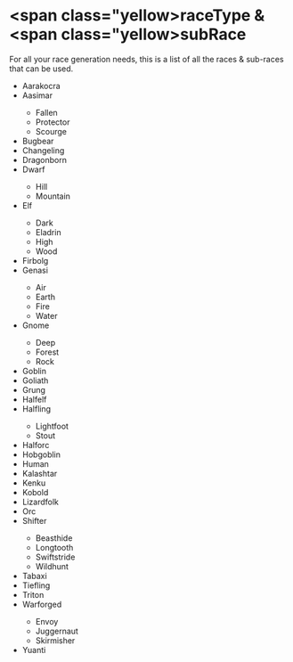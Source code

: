 <title>Race Types</title>
<link rel="stylesheet" type="text/css" href="topNav.css">
<link rel="stylesheet" type="text/css" href="style.css">
<script defer src="./modules/functions.js"></script>


# <b><span class="yellow>raceType</span> & <span class="yellow>subRace</span></b>
<p>For all your race generation needs, this is a list of all the races & sub-races that can be used.</p>
<ul>
<li><a>Aarakocra</a></li>
<li><a onclick="textHide('aasimar')">Aasimar</a></li>
<div class="showHide" id="aasimar">
	<ul>
		<li><a>Fallen</a></li>
		<li><a>Protector</a></li>
		<li><a>Scourge</a></li>
	</ul>
</div>
<li><a>Bugbear</a></li>
<li><a>Changeling</a></li>
<li><a>Dragonborn</a></li>
<li><a onclick="textHide('dwarf')">Dwarf</a></li>
<div class="showHide" id="aasimar">
	<ul>
		<li><a>Hill</a></li>
		<li><a>Mountain</a></li>
	</ul>
</div>
<li><a onclick="textHide('elf')">Elf</a></li>
<div class="showHide" id="aasimar">
	<ul>
		<li><a>Dark</a></li>
		<li><a>Eladrin</a></li>
		<li><a>High</a></li>
		<li><a>Wood</a></li>
	</ul>
</div>
<li><a>Firbolg</a></li>
<li><a onclick="textHide('genasi')">Genasi</a></li>
<div class="showHide" id="aasimar">
	<ul>
		<li><a>Air</a></li>
		<li><a>Earth</a></li>
		<li><a>Fire</a></li>
		<li><a>Water</a></li>
	</ul>
</div>
<li><a onclick="textHide('gnome')">Gnome</a></li>
<div class="showHide" id="aasimar">
	<ul>
		<li><a>Deep</a></li>
		<li><a>Forest</a></li>
		<li><a>Rock</a></li>
	</ul>
</div>
<li><a>Goblin</a></li>
<li><a>Goliath</a></li>
<li><a>Grung</a></li>
<li><a>Halfelf</a></li>
<li><a onclick="textHide('halfling')">Halfling</a></li>
<div class="showHide" id="aasimar">
	<ul>
		<li><a>Lightfoot</a></li>
		<li><a>Stout</a></li>
	</ul>
</div>
<li><a>Halforc</a></li>
<li><a>Hobgoblin</a></li>
<li><a>Human</a></li>
<li><a>Kalashtar</a></li>
<li><a>Kenku</a></li>
<li><a>Kobold</a></li>
<li><a>Lizardfolk</a></li>
<li><a>Orc</a></li>
<li><a onclick="textHide('shifter')">Shifter</a></li>
<div class="showHide" id="aasimar">
	<ul>
		<li><a>Beasthide</a></li>
		<li><a>Longtooth</a></li>
		<li><a>Swiftstride</a></li>
		<li><a>Wildhunt</a></a></li>
	</ul>
</div>
<li><a>Tabaxi</a></li>
<li><a>Tiefling</a></li>
<li><a>Triton</a></li>
<li><a onclick="textHide('warforged')">Warforged</a></li>
<div class="showHide" id="aasimar">
	<ul>
		<li><a>Envoy</a></li>
		<li><a>Juggernaut</a></li>
		<li><a>Skirmisher</a></li>
	</ul>
</div>
<li><a>Yuanti</a></li>
</ul>

